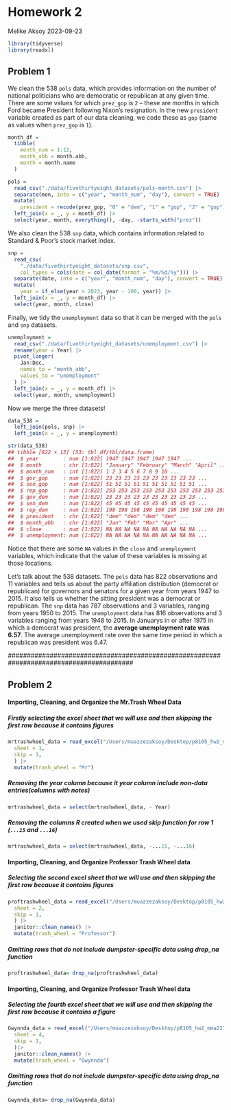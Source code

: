 Homework 2
================
Melike Aksoy
2023-09-23

``` r
library(tidyverse)
library(readxl)
```

## Problem 1

We clean the 538 `pols` data, which provides information on the number
of national politicians who are democratic or republican at any given
time. There are some values for which `prez_gop` is `2` – these are
months in which Ford became President following Nixon’s resignation. In
the new `president` variable created as part of our data cleaning, we
code these as `gop` (same as values when `prez_gop` is `1`).

``` r
month_df = 
  tibble(
    month_num = 1:12,
    month_abb = month.abb,
    month = month.name
  )

pols = 
  read_csv("./data/fivethirtyeight_datasets/pols-month.csv") |>
  separate(mon, into = c("year", "month_num", "day"), convert = TRUE) |>
  mutate(
    president = recode(prez_gop, "0" = "dem", "1" = "gop", "2" = "gop")) |>
  left_join(x = _, y = month_df) |> 
  select(year, month, everything(), -day, -starts_with("prez")) 
```

We also clean the 538 `snp` data, which contains information related to
Standard & Poor’s stock market index.

``` r
snp = 
  read_csv(
    "./data/fivethirtyeight_datasets/snp.csv",
    col_types = cols(date = col_date(format = "%m/%d/%y"))) |>
  separate(date, into = c("year", "month_num", "day"), convert = TRUE) |>
  mutate(
    year = if_else(year > 2023, year - 100, year)) |> 
  left_join(x = _, y = month_df) |> 
  select(year, month, close) 
```

Finally, we tidy the `unemployment` data so that it can be merged with
the `pols` and `snp` datasets.

``` r
unemployment = 
  read_csv("./data/fivethirtyeight_datasets/unemployment.csv") |>
  rename(year = Year) |>
  pivot_longer(
    Jan:Dec, 
    names_to = "month_abb",
    values_to = "unemployment"
  ) |> 
  left_join(x = _, y = month_df) |> 
  select(year, month, unemployment)
```

Now we merge the three datasets!

``` r
data_538 = 
  left_join(pols, snp) |>
  left_join(x = _, y = unemployment)

str(data_538)
## tibble [822 × 13] (S3: tbl_df/tbl/data.frame)
##  $ year        : num [1:822] 1947 1947 1947 1947 1947 ...
##  $ month       : chr [1:822] "January" "February" "March" "April" ...
##  $ month_num   : int [1:822] 1 2 3 4 5 6 7 8 9 10 ...
##  $ gov_gop     : num [1:822] 23 23 23 23 23 23 23 23 23 23 ...
##  $ sen_gop     : num [1:822] 51 51 51 51 51 51 51 51 51 51 ...
##  $ rep_gop     : num [1:822] 253 253 253 253 253 253 253 253 253 253 ...
##  $ gov_dem     : num [1:822] 23 23 23 23 23 23 23 23 23 23 ...
##  $ sen_dem     : num [1:822] 45 45 45 45 45 45 45 45 45 45 ...
##  $ rep_dem     : num [1:822] 198 198 198 198 198 198 198 198 198 198 ...
##  $ president   : chr [1:822] "dem" "dem" "dem" "dem" ...
##  $ month_abb   : chr [1:822] "Jan" "Feb" "Mar" "Apr" ...
##  $ close       : num [1:822] NA NA NA NA NA NA NA NA NA NA ...
##  $ unemployment: num [1:822] NA NA NA NA NA NA NA NA NA NA ...
```

Notice that there are some `NA` values in the `close` and `unemployment`
variables, which indicate that the value of these variables is missing
at those locations.

Let’s talk about the 538 datasets. The `pols` data has 822 observations
and 11 variables and tells us about the party affiliation distribution
(democrat or republican) for governors and senators for a given year
from years 1947 to 2015. It also tells us whether the sitting president
was a democrat or republican. The `snp` data has 787 observations and 3
variables, ranging from years 1950 to 2015. The `unemployment` data has
816 observations and 3 variables ranging from years 1948 to 2015. In
Januarys in or after 1975 in which a democrat was president, the
**average unemployment rate was 6.57**. The average unemployment rate
over the same time period in which a republican was president was 6.47.

######################################################################################### 

## Problem 2

#### Importing, Cleaning, and Organize the Mr.Trash Wheel Data

##### Firstly selecting the excel sheet that we will use and then skipping the first row because it contains figures

``` r
mrtrashwheel_data = read_excel("/Users/muazzezaksoy/Desktop/p8105_hw2_mma2277/data/202309 Trash Wheel Collection Data.xlsx", 
  sheet = 1,
  skip = 1, 
  ) |>
  mutate(trash_wheel = "Mr")
```

##### Removing the year column because it year column include non-data entries(columns with notes)

``` r
mrtrashwheel_data = select(mrtrashwheel_data, - Year)
```

##### Removing the columns R created when we used skip function for row 1 (`...15` and `...16`)

``` r
mrtrashwheel_data = select(mrtrashwheel_data, -...15, -...16)
```

#### Importing, Cleaning, and Organize Professor Trash Wheel data

##### Selecting the second excel sheet that we will use and then skipping the first row because it contains figures

``` r
proftrashwheel_data = read_excel("/Users/muazzezaksoy/Desktop/p8105_hw2_mma2277/data/202309 Trash Wheel Collection Data.xlsx", 
  sheet = 2,
  skip = 1, 
  ) |>
  janitor::clean_names() |>
  mutate(trash_wheel = "Professor")
```

##### Omitting rows that do not include dumpster-specific data using drop_na function

``` r
proftrashwheel_data= drop_na(proftrashwheel_data)
```

#### Importing, Cleaning, and Organize Professor Trash Wheel data

##### Selecting the fourth excel sheet that we will use and then skipping the first row because it contains a figure

``` r
Gwynnda_data = read_excel("/Users/muazzezaksoy/Desktop/p8105_hw2_mma2277/data/202309 Trash Wheel Collection Data.xlsx", 
  sheet = 4,
  skip = 1, 
  )|>
  janitor::clean_names() |>
  mutate(trash_wheel = "Gwynnda")
```

##### Omitting rows that do not include dumpster-specific data using drop_na function

``` r
Gwynnda_data= drop_na(Gwynnda_data)
```
